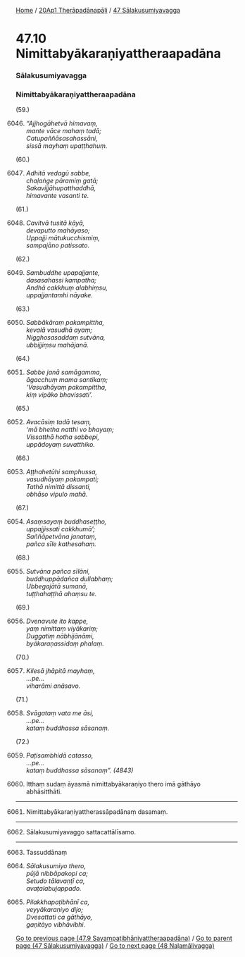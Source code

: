 
[Home](/) / [20Ap1 Therāpadānapāḷi](../../20Ap1.md) / [47 Sālakusumiyavagga](../47.md)

# 47.10 Nimittabyākaraṇiyattheraapadāna

### Sālakusumiyavagga

### Nimittabyākaraṇiyattheraapadāna

(59.)

6046. _“Ajjhogāhetvā himavaṃ,_  
_mante vāce mahaṃ tadā;_  
_Catupaññāsasahassāni,_  
_sissā mayhaṃ upaṭṭhahuṃ._  


(60.)

6047. _Adhitā vedagū sabbe,_  
_chaḷaṅge pāramiṃ gatā;_  
_Sakavijjāhupatthaddhā,_  
_himavante vasanti te._  


(61.)

6048. _Cavitvā tusitā kāyā,_  
_devaputto mahāyaso;_  
_Uppajji mātukucchismiṃ,_  
_sampajāno patissato._  


(62.)

6049. _Sambuddhe upapajjante,_  
_dasasahassi kampatha;_  
_Andhā cakkhuṃ alabhiṃsu,_  
_uppajjantamhi nāyake._  


(63.)

6050. _Sabbākāraṃ pakampittha,_  
_kevalā vasudhā ayaṃ;_  
_Nigghosasaddaṃ sutvāna,_  
_ubbijjiṃsu mahājanā._  


(64.)

6051. _Sabbe janā samāgamma,_  
_āgacchuṃ mama santikaṃ;_  
_‘Vasudhāyaṃ pakampittha,_  
_kiṃ vipāko bhavissati’._  


(65.)

6052. _Avacāsiṃ tadā tesaṃ,_  
_‘mā bhetha natthi vo bhayaṃ;_  
_Vissatthā hotha sabbepi,_  
_uppādoyaṃ suvatthiko._  


(66.)

6053. _Aṭṭhahetūhi samphussa,_  
_vasudhāyaṃ pakampati;_  
_Tathā nimittā dissanti,_  
_obhāso vipulo mahā._  


(67.)

6054. _Asaṃsayaṃ buddhaseṭṭho,_  
_uppajjissati cakkhumā’;_  
_Saññāpetvāna janataṃ,_  
_pañca sīle kathesahaṃ._  


(68.)

6055. _Sutvāna pañca sīlāni,_  
_buddhuppādañca dullabhaṃ;_  
_Ubbegajātā sumanā,_  
_tuṭṭhahaṭṭhā ahaṃsu te._  


(69.)

6056. _Dvenavute ito kappe,_  
_yaṃ nimittaṃ viyākariṃ;_  
_Duggatiṃ nābhijānāmi,_  
_byākaraṇassidaṃ phalaṃ._  


(70.)

6057. _Kilesā jhāpitā mayhaṃ,_  
_…pe…_  
_viharāmi anāsavo._  


(71.)

6058. _Svāgataṃ vata me āsi,_  
_…pe…_  
_kataṃ buddhassa sāsanaṃ._  


(72.)

6059. _Paṭisambhidā catasso,_  
_…pe…_  
_kataṃ buddhassa sāsanaṃ”. (4843)_  


6060. Itthaṃ sudaṃ āyasmā nimittabyākaraṇiyo thero imā gāthāyo abhāsitthāti.

---

6061. Nimittabyākaraṇiyattherassāpadānaṃ dasamaṃ.



---

6062. Sālakusumiyavaggo sattacattālīsamo.



---

6063. Tassuddānaṃ



6064. _Sālakusumiyo thero,_  
_pūjā nibbāpakopi ca;_  
_Setudo tālavaṇṭī ca,_  
_avaṭalabujappado._  


6065. _Pilakkhapaṭibhānī ca,_  
_veyyākaraṇiyo dijo;_  
_Dvesattati ca gāthāyo,_  
_gaṇitāyo vibhāvibhi._  


[Go to previous page (47.9 Sayampaṭibhāniyattheraapadāna)](47.9.md) / [Go to parent page (47 Sālakusumiyavagga)](../47.md) / [Go to next page (48 Naḷamālivagga)](../48.md)


